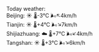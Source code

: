 Today weather:  
Beijing: ☀️   🌡️-3°C 🌬️↖4km/h  
Tianjin: ☀️   🌡️+4°C 🌬️↘7km/h  
Shijiazhuang: ☁️   🌡️+7°C 🌬️↙4km/h  
Tangshan: ☀️   🌡️+3°C 🌬️↘6km/h  
